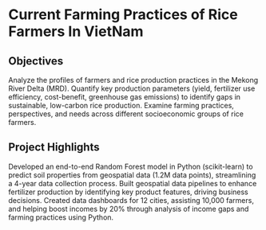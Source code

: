 # Current Farming Practices of Rice Farmers In VietNam

## Objectives
Analyze the profiles of farmers and rice production practices in the Mekong River Delta (MRD).
Quantify key production parameters (yield, fertilizer use efficiency, cost-benefit, greenhouse gas emissions) to identify gaps in sustainable, low-carbon rice production.
Examine farming practices, perspectives, and needs across different socioeconomic groups of rice farmers.

## Project Highlights
Developed an end-to-end Random Forest model in Python (scikit-learn) to predict soil properties from geospatial data (1.2M data points), streamlining a 4-year data collection process.
Built geospatial data pipelines to enhance fertilizer production by identifying key product features, driving business decisions.
Created data dashboards for 12 cities, assisting 10,000 farmers, and helping boost incomes by 20% through analysis of income gaps and farming practices using Python.

